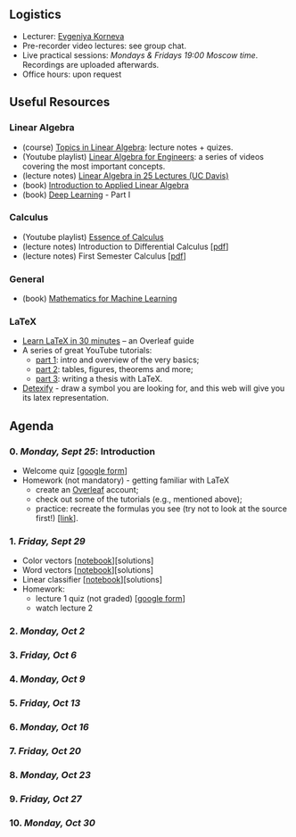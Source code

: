 ## Logistics

- Lecturer: [Evgeniya Korneva](https://www.linkedin.com/in/evgeniyako/)
- Pre-recorder video lectures: see group chat.
- Live practical sessions: *Mondays & Fridays 19:00 Moscow time*. Recordings are uploaded afterwards.
- Office hours: upon request

## Useful Resources

### Linear Algebra

- (course) [Topics in Linear Algebra](https://web.auburn.edu/holmerr/2660): lecture notes + quizes.
- (Youtube playlist) [Linear Algebra for Engineers](https://youtube.com/playlist?list=PLkZjai-2Jcxlg-Z1roB0pUwFU-P58tvOx): a series of videos covering the most important concepts.
- (lecture notes) [Linear Algebra in 25 Lectures (UC Davis)](https://www.math.ucdavis.edu/~linear/linear.pdf)
- (book) [Introduction to Applied Linear Algebra](http://vmls-book.stanford.edu/)
- (book) [Deep Learning](https://www.deeplearningbook.org/) - Part I

### Calculus

- (Youtube playlist) [Essence of Calculus](https://youtube.com/playlist?list=PLZHQObOWTQDMsr9K-rj53DwVRMYO3t5Yr)
- (lecture notes) Introduction to Differential Calculus [[pdf](https://www.sydney.edu.au/content/dam/students/documents/mathematics-learning-centre/introduction-to-differential-calculus.pdf)]
- (lecture notes) First Semester Calculus [[pdf](https://people.math.wisc.edu/~angenent/Free-Lecture-Notes/free221.pdf)]

### General

- (book) [Mathematics for Machine Learning](https://mml-book.github.io/)

### LaTeX

- [Learn LaTeX in 30 minutes](https://www.overleaf.com/learn/latex/Learn_LaTeX_in_30_minutes) – an Overleaf guide
- A series of great YouTube tutorials:
    - [part 1](https://youtu.be/Jp0lPj2-DQA): intro and overview of the very basics;
    - [part 2](https://youtu.be/-HvRvBjBAvg): tables, figures, theorems and more;
    - [part 3](https://youtu.be/zqQM66uAig0): writing a thesis with LaTeX.
- [Detexify](https://detexify.kirelabs.org/classify.html) - draw a symbol you are looking for, and this web will give you its latex representation.

## Agenda

### 0. *Monday, Sept 25*: Introduction
- Welcome quiz [[google form](https://forms.gle/Wa9VHfvcJxoqQ6H2A)]
- Homework (not mandatory) - getting familiar with LaTeX
    - create an [Overleaf](https://www.overleaf.com/) account;
    - check out some of the tutorials (e.g., mentioned above);
    - practice: recreate the formulas you see (try not to look at the source first!) [[link](https://www.overleaf.com/read/wtqvpbyrgzcj)].
  
### 1. *Friday, Sept 29* 
- Color vectors [[notebook](https://colab.research.google.com/drive/1mtcmhcz-HCMkDqxJ-roliz-wuN_C32-p?usp=sharing)][solutions]
- Word vectors [[notebook](https://colab.research.google.com/drive/1mpO3lKo72Nw-Rx6NoGW0oiqjAvBs--CD?usp=sharing)][solutions]
- Linear classifier [[notebook](https://colab.research.google.com/drive/1rilZVq9-P75B0YGmmC8CpLcx_H5vUd1j?usp=sharing)][solutions]
- Homework:
    - lecture 1 quiz (not graded) [[google form](https://forms.gle/rgaLKRGg2sojDDnEA)]
    - watch lecture 2
      
### 2. *Monday, Oct 2*
### 3. *Friday, Oct 6* 
### 4. *Monday, Oct 9*
### 5. *Friday, Oct 13* 
### 6. *Monday, Oct 16*
### 7. *Friday, Oct 20* 
### 8. *Monday, Oct 23*
### 9. *Friday, Oct 27* 
### 10. *Monday, Oct 30* 

